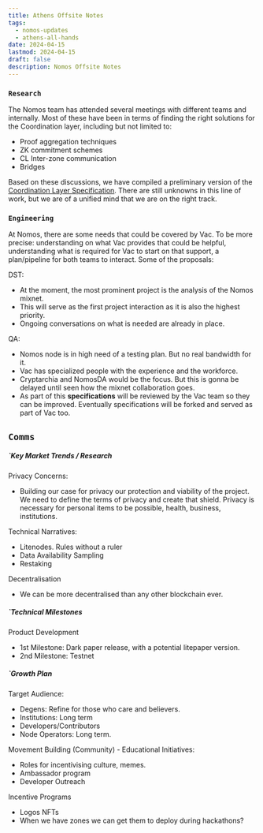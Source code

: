 ```yaml
---
title: Athens Offsite Notes
tags:
  - nomos-updates
  - athens-all-hands
date: 2024-04-15
lastmod: 2024-04-15
draft: false
description: Nomos Offsite Notes
---
```

### `Research`

The Nomos team has attended several meetings with different teams and internally. Most of these have been in terms of finding the right solutions for the Coordination layer, including but not limited to:

- Proof aggregation techniques
- ZK commitment schemes
- CL Inter-zone communication
- Bridges

Based on these discussions, we have compiled a preliminary version of the [Coordination Layer Specification](https://www.notion.so/CL-Specification-9a60bd41167d426abb0cd07a01aab905). There are still unknowns in this line of work, but we are of a unified mind that we are on the right track.

### `Engineering`

At Nomos, there are some needs that could be covered by Vac. To be more precise: understanding on what Vac provides that could be helpful, understanding what is required for Vac to start on that support, a plan/pipeline for both teams to interact. Some of the proposals:

DST:

- At the moment, the most prominent project is the analysis of the Nomos mixnet.
- This will serve as the first project interaction as it is also the highest priority.
- Ongoing conversations on what is needed are already in place.

QA:

- Nomos node is in high need of a testing plan. But no real bandwidth for it.
- Vac has specialized people with the experience and the workforce.
- Cryptarchia and NomosDA would be the focus. But this is gonna be delayed until seen how the mixnet collaboration goes.
- As part of this **specifications** will be reviewed by the Vac team so they can be improved. Eventually specifications will be forked and served as part of Vac too.

## `Comms`

##### `Key Market Trends / Research

Privacy Concerns:

- Building our case for privacy our protection and viability of the project. We need to define the terms of privacy and create that shield. Privacy is necessary for personal items to be possible, health, business, institutions. 

Technical Narratives:

- Litenodes. Rules without a ruler
- Data Availability Sampling 
- Restaking

Decentralisation 

- We can be more decentralised than any other blockchain ever. 

##### `Technical Milestones

Product Development

- 1st Milestone: Dark paper release, with a potential litepaper version.
- 2nd Milestone: Testnet

##### `Growth Plan 

Target Audience: 

- Degens: Refine for those who care and believers.
- Institutions: Long term
- Developers/Contributors
- Node Operators: Long term.

Movement Building (Community) - Educational Initiatives: 

- Roles for incentivising culture, memes.
- Ambassador program
- Developer Outreach

Incentive Programs 

- Logos NFTs
- When we have zones we can get them to deploy during hackathons?